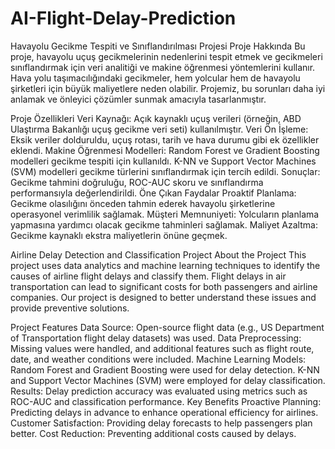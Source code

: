 # AI-Flight-Delay-Prediction


Havayolu Gecikme Tespiti ve Sınıflandırılması Projesi
Proje Hakkında
Bu proje, havayolu uçuş gecikmelerinin nedenlerini tespit etmek ve gecikmeleri sınıflandırmak için veri analitiği ve makine öğrenmesi yöntemlerini kullanır. Hava yolu taşımacılığındaki gecikmeler, hem yolcular hem de havayolu şirketleri için büyük maliyetlere neden olabilir. Projemiz, bu sorunları daha iyi anlamak ve önleyici çözümler sunmak amacıyla tasarlanmıştır.

Proje Özellikleri
Veri Kaynağı: Açık kaynaklı uçuş verileri (örneğin, ABD Ulaştırma Bakanlığı uçuş gecikme veri seti) kullanılmıştır.
Veri Ön İşleme: Eksik veriler dolduruldu, uçuş rotası, tarih ve hava durumu gibi ek özellikler eklendi.
Makine Öğrenmesi Modelleri:
Random Forest ve Gradient Boosting modelleri gecikme tespiti için kullanıldı.
K-NN ve Support Vector Machines (SVM) modelleri gecikme türlerini sınıflandırmak için tercih edildi.
Sonuçlar: Gecikme tahmini doğruluğu, ROC-AUC skoru ve sınıflandırma performansıyla değerlendirildi.
Öne Çıkan Faydalar
Proaktif Planlama: Gecikme olasılığını önceden tahmin ederek havayolu şirketlerine operasyonel verimlilik sağlamak.
Müşteri Memnuniyeti: Yolcuların planlama yapmasına yardımcı olacak gecikme tahminleri sağlamak.
Maliyet Azaltma: Gecikme kaynaklı ekstra maliyetlerin önüne geçmek.




Airline Delay Detection and Classification Project
About the Project
This project uses data analytics and machine learning techniques to identify the causes of airline flight delays and classify them. Flight delays in air transportation can lead to significant costs for both passengers and airline companies. Our project is designed to better understand these issues and provide preventive solutions.

Project Features
Data Source: Open-source flight data (e.g., US Department of Transportation flight delay datasets) was used.
Data Preprocessing: Missing values were handled, and additional features such as flight route, date, and weather conditions were included.
Machine Learning Models:
Random Forest and Gradient Boosting were used for delay detection.
K-NN and Support Vector Machines (SVM) were employed for delay classification.
Results: Delay prediction accuracy was evaluated using metrics such as ROC-AUC and classification performance.
Key Benefits
Proactive Planning: Predicting delays in advance to enhance operational efficiency for airlines.
Customer Satisfaction: Providing delay forecasts to help passengers plan better.
Cost Reduction: Preventing additional costs caused by delays.
